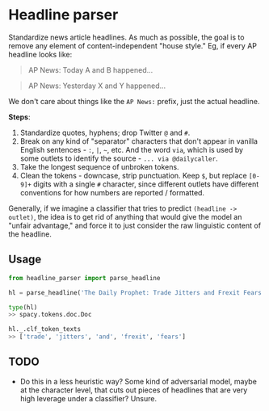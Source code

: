 
# Headline parser

Standardize news article headlines. As much as possible, the goal is to remove any element of content-independent "house style." Eg, if every AP headline looks like:

> AP News: Today A and B happened...

> AP News: Yesterday X and Y happened...

We don't care about things like the `AP News:` prefix, just the actual headline.

**Steps**:
1. Standardize quotes, hyphens; drop Twitter `@` and `#`.
1. Break on any kind of "separator" characters that don't appear in vanilla English sentences - `:`, `|`, `~`, etc. And the word `via`, which is used by some outlets to identify the source - `... via @dailycaller`.
1. Take the longest sequence of unbroken tokens.
1. Clean the tokens - downcase, strip punctuation. Keep `$`, but replace `[0-9]+` digits with a single `#` character, since different outlets have different conventions for how numbers are reported / formatted.

Generally, if we imagine a classifier that tries to predict `(headline -> outlet)`, the idea is to get rid of anything that would give the model an "unfair advantage," and force it to just consider the raw linguistic content of the headline.

## Usage

```python
from headline_parser import parse_headline

hl = parse_headline('The Daily Prophet: Trade Jitters and Frexit Fears')

type(hl)
>> spacy.tokens.doc.Doc

hl._.clf_token_texts
>> ['trade', 'jitters', 'and', 'frexit', 'fears']
```

## TODO

- Do this in a less heuristic way? Some kind of adversarial model, maybe at the character level, that cuts out pieces of headlines that are very high leverage under a classifier? Unsure.
